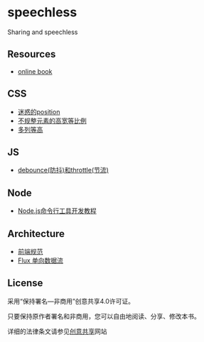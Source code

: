 # speechless
Sharing and speechless

## Resources
- [online book](http://ipluser.github.io/speechless/)

## CSS
- [迷惑的position](docs/css/position.md)
- [不规整元素的高宽等比例](docs/css/width-height-scale.md)
- [多列等高](docs/css/cols-equal-height.md)

## JS
- [debounce(防抖)和throttle(节流)](docs/js/debounce-throttle.md)

## Node
- [Node.js命令行工具开发教程](docs/node/command-line-interface.md)

## Architecture
 - [前端规范](docs/architecture/frontend-conventions.md)
 - [Flux 单向数据流](docs/architecture/flux.md)

## License
采用“保持署名—非商用”创意共享4.0许可证。

只要保持原作者署名和非商用，您可以自由地阅读、分享、修改本书。

详细的法律条文请参见[创意共享](http://creativecommons.org/licenses/by-nc/4.0/)网站